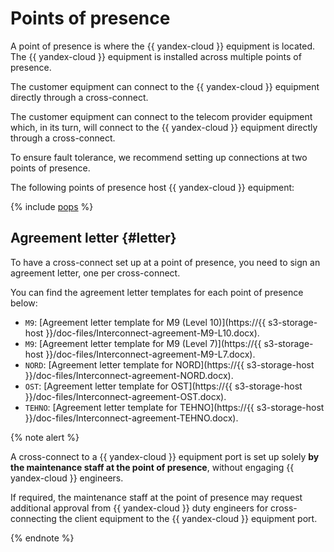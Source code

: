# Points of presence

A point of presence is where the {{ yandex-cloud }} equipment is located. The {{ yandex-cloud }} equipment is installed across multiple points of presence. 

The customer equipment can connect to the {{ yandex-cloud }} equipment directly through a cross-connect.

The customer equipment can connect to the telecom provider equipment which, in its turn, will connect to the {{ yandex-cloud }} equipment directly through a cross-connect.

To ensure fault tolerance, we recommend setting up connections at two points of presence.

The following points of presence host {{ yandex-cloud }} equipment:

{% include [pops](../../_includes/interconnect/pops.md) %}


## Agreement letter {#letter}

To have a cross-connect set up at a point of presence, you need to sign an agreement letter, one per cross-connect.

You can find the agreement letter templates for each point of presence below:

* `M9`: [Agreement letter template for M9 (Level 10)](https://{{ s3-storage-host }}/doc-files/Interconnect-agreement-M9-L10.docx).
* `M9`: [Agreement letter template for M9 (Level 7)](https://{{ s3-storage-host }}/doc-files/Interconnect-agreement-M9-L7.docx).
* `NORD`: [Agreement letter template for NORD](https://{{ s3-storage-host }}/doc-files/Interconnect-agreement-NORD.docx).
* `OST`: [Agreement letter template for OST](https://{{ s3-storage-host }}/doc-files/Interconnect-agreement-OST.docx).
* `TEHNO`: [Agreement letter template for TEHNO](https://{{ s3-storage-host }}/doc-files/Interconnect-agreement-TEHNO.docx).

{% note alert %}

A cross-connect to a {{ yandex-cloud }} equipment port is set up solely **by the maintenance staff at the point of presence**, without engaging {{ yandex-cloud }} engineers.

If required, the maintenance staff at the point of presence may request additional approval from {{ yandex-cloud }} duty engineers for cross-connecting the client equipment to the {{ yandex-cloud }} equipment port.

{% endnote %}
